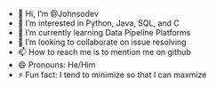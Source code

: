 - 👋 Hi, I’m @Johnsodev
- 👀 I’m interested in Python, Java, SQL, and C
- 🌱 I’m currently learning Data Pipeline Platforms
- 💞️ I’m looking to collaborate on issue resolving
- 📫 How to reach me is to mention me on github
- 😄 Pronouns: He/Him
- ⚡ Fun fact: I tend to minimize so that I can maxmize

<!---
Johnsodev/Johnsodev is a ✨ special ✨ repository because its `README.md` (this file) appears on your GitHub profile.
You can click the Preview link to take a look at your changes.
--->
